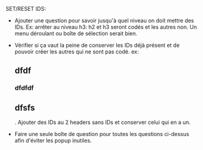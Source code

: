SET/RESET IDS:
  - Ajouter une question pour savoir jusqu'à quel niveau on doit mettre des IDs.
    Ex: arrêter au niveau h3:
        h2 et h3 seront codés et les autres non.
    Un menu déroulant ou boîte de sélection serait bien.

  - Vérifier si ça vaut la peine de conserver les IDs déjà présent et de pouvoir créer les autres qui ne sont pas codé.
    ex: <h2 id="coucou">dfdf</h2>   <h3>dfdfdf</h3> <h2>dfsfs</h2>.
        Ajouter des IDs au 2 headers sans IDs et conserver celui qui en a un.
  
  - Faire une seule boîte de question pour toutes les questions ci-dessus afin d'éviter les popup inutiles.


